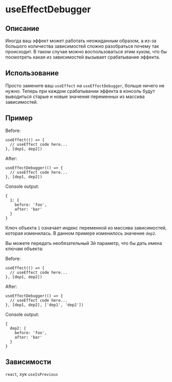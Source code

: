 # useEffectDebugger

## Описание

Иногда ваш эффект может работать неожиданным образом, а из-за большого количества зависимостей сложно разобраться почему так происходит. В таком случае можно воспользоваться этим хуком, что бы посмотреть какая из зависимостей вызывает срабатывание эффекта.

## Использование

Просто замените ваш `useEffect` на `useEffectDebugger`, больше ничего не нужно. Теперь при каждом срабатывании эффекта в консоль будут выводиться старые и новые значения переменных из массива зависимостей. 

## Пример

Before:
```
useEffect(() => {
  // useEffect code here... 
}, [dep1, dep2])
```

After:
```
useEffectDebugger(() => {
  // useEffect code here... 
}, [dep1, dep2])
```
Console output:
```
{
  1: {
    before: 'foo',
    after: 'bar'
  }
}
```
Ключ объекта `1` означает индекс переменной из массива зависимостей, которая изменилась. В данном примере изменилось значение `dep2`.

Вы можете передать необязательный 3й параметр, что бы дать имена ключам объекта:

Before:
```
useEffect(() => {
  // useEffect code here... 
}, [dep1, dep2])
```
After:
```
useEffectDebugger(() => {
  // useEffect code here... 
}, [dep1, dep2], ['dep1', 'dep2'])
```
Console output:
```
{
  dep2: {
    before: 'foo',
    after: 'bar'
  }
}
```

## Зависимости

`react`, хук `useIsPrevious`
